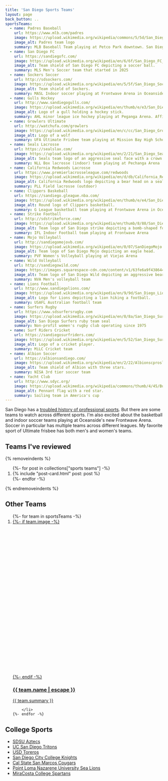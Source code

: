 ```yaml
---
title: 'San Diego Sports Teams'
layout: page
back_button: ..
sportsTeams:
  - name: Padres Baseball
    url: https://www.mlb.com/padres
    image: https://upload.wikimedia.org/wikipedia/commons/5/5d/San_Diego_Padres_wordmark_logo_2020.svg
    image_alt: Padres team logo
    summary: MLB Baseball Team playing at Petco Park downtown. San Diego's biggest sports team.
  - name: San Diego FC
    url: https://sandiegofc.com/
    image: https://upload.wikimedia.org/wikipedia/en/6/6f/San_Diego_FC_logo.svg
    image_alt: Team shield of San Diego FC depicting a soccer ball.
    summary: MLS Men's Soccer team that started in 2025
  - name: Sockers Soccer
    url: http://sdsockers.com/
    image: https://upload.wikimedia.org/wikipedia/en/5/5f/San_Diego_Sockers_16_logo.png
    image_alt: Team shield of Sockers.
    summary: MASL Indoor soccer playing at Frontwave Arena in Oceanside
  - name: Gulls Hockey
    url: http://www.sandiegogulls.com/
    image: https://upload.wikimedia.org/wikipedia/en/thumb/e/e3/San_Diego_Gulls_logo.svg/1920px-San_Diego_Gulls_logo.svg.png
    image_alt: Logo of a gull holding a hockey stick.
    summary: AHL minor league ice hockey playing at Peganga Arena. Affiliate for the Anaheim Ducks.
  - name: Growlers Ultimate
    url: http://watchufa.com/growlers
    image: https://upload.wikimedia.org/wikipedia/en/c/cc/San_Diego_Growlers_%28ultimate_team%29_logo.png
    image_alt: Logo of a wolf
    summary: UFA Ultimate Frisbee team playing at Mission Bay High School
  - name: Seals Lacrosse
    url: https://sealslax.com/
    image: https://upload.wikimedia.org/wikipedia/en/2/21/San_Diego_Seals_primary_logo.png
    image_alt: Seals team logo of an aggressive seal face with a crown.
    summary: NLL Box lacrosse (indoor) team playing at Pechanga Arena
  - name: California Redwoods Lacrosse
    url: https://www.premierlacrosseleague.com/redwoods
    image: https://upload.wikimedia.org/wikipedia/en/d/db/California_Redwoods_lacrosse.jpg
    image_alt: California Redwoods logo depicting a bear head on a seal.
    summary: PLL Field lacrosse (outdoor)
  - name: Clippers Baskeball
    url: https://sandiego.gleague.nba.com/
    image: https://upload.wikimedia.org/wikipedia/en/thumb/e/e4/San_Diego_Clippers_%28NBA_G_League%29_Logo.svg/1920px-San_Diego_Clippers_%28NBA_G_League%29_Logo.svg.png
    image_alt: Round logo of Clippers basketball.
    summary: G League basketball team playing at Frontwave Arena in Oceanside. Affiliated with the LA Clippers of the NBA. Moved from Ontario in 2024.
  - name: Strike Football
    url: http://sdstrikeforce.com/
    image: https://upload.wikimedia.org/wikipedia/en/thumb/8/88/San_Diego_Strike_Force_Logo.svg/1920px-San_Diego_Strike_Force_Logo.svg.png
    image_alt: Team logo of San Diego strike depicting a bomb-shaped football dropping from the sky.
    summary: IFL Indoor Football team playing at Frontwave Arena
  - name: Mojo Volleyball
    url: http://sandiegomojovb.com/
    image: https://upload.wikimedia.org/wikipedia/en/0/07/SanDiegoMojo.png
    image_alt: Team logo of San Diego Mojo depicting an eagle head.
    summary: PVF Women's Volleyball playing at Viejas Arena
  - name: Wild Volleyball
    url: http://sandiegowild.com/
    image: https://images.squarespace-cdn.com/content/v1/63fe6a9f4386440220ae7ea2/f72d93ee-28a6-45e9-ab60-63f32d847729/SD+Wild+Logo_Official_Cropped.png
    image_alt: Team logo of San Diego Wild depicting an aggressive bear.
    summary: NVA Men's volleyball team
  - name: Lions Football
    url: http://www.sandiegolions.com/
    image: https://upload.wikimedia.org/wikipedia/en/9/9d/San_Diego_Lions_AFL_logo.png
    image_alt: Logo for Lions depicting a lion hiking a football.
    summary: USAFL Australian football team
  - name: Surfers Rugby
    url: https://www.sdsurfersrugby.com
    image: https://upload.wikimedia.org/wikipedia/en/8/8a/San_Diego_Surfers_logo.png
    image_alt: San Diego Surfers ruby team seal
    summary: Non-profit women's rugby club operating since 1975
  - name: Surf Riders Cricket
    url: https://sandiegosurfriders.com/
    image: https://upload.wikimedia.org/wikipedia/en/5/52/San_Diego_Surf_Riders_original_logo.png
    image_alt: Logo of a cricket player.
    summary: MiLC Cricket team
  - name: Albion Soccer
    url: https://albionsandiego.com/
    image: https://upload.wikimedia.org/wikipedia/en/2/22/Albionscproslogo.png
    image_alt: Team shield of Albion with three stars.
    summary: NISA 3rd tier soccer team
  - name: Yacht Club
    url: http://www.sdyc.org/
    image: https://upload.wikimedia.org/wikipedia/commons/thumb/4/45/Burgee_of_San_Diego_Yacht_Club.svg/2560px-Burgee_of_San_Diego_Yacht_Club.svg.png
    image_alt: Pennant flag with a red star.
    summary: Sailing team in America's cup
---
```


<style>
/* Logos don't fit the 16/9 aspect ratio */
.card__media--16-9 {
    aspect-ratio: 1 / 1;
}
</style>

San Diego has a [troubled history of professional sports](https://en.wikipedia.org/wiki/Sports_in_San_Diego#Former_teams).
But there are some teams to watch across different sports.
I'm also excited about the basketball and indoor soccer teams playing at Oceanside's new Frontwave Arena.
Soccer in particular has multiple teams across different leagues.
My favorite sport of Ultimate frisbee has both men's and women's teams.

## Teams I've reviewed

<!-- TODO: limit to SD sports reviews (not Firebirds, not other post types) -->
{% removeindents %}
<ol class="post-list">
    {%- for post in collections["sports teams"] -%}
        <li>
            {% include "post-card.html" post: post %}
        </li>
    {%- endfor -%}
</ol>
{% endremoveindents %}

## Other Teams

<ol class="post-list">
    {%- for team in sportsTeams -%}
        <li>
<div class="h-entry">
	<a class="u-url card disable-link-styles" href="{{ team.url | url }}">
		{%- if team.image -%}
        <div class="card__media card__media--16-9"
            style="background-image: url('{{ team.image }}');">
        </div>
		{%- endif -%}
		<div class="card__primary">
			<div class="post-heading">
                <h3 class="h2 p-name">{{ team.name | escape }}</h3>
			</div>
			<div class="post-body">
				<p class="post-text p-summary">{{ team.summary }}</p>
			</div>
		</div>
	</a>
</div>

        </li>
    {%- endfor -%}
</ol>

## College Sports

- [SDSU Aztecs](https://goaztecs.com)
- [UC San Diego Tritons](https://ucsdtritons.com)
- [USD Toreros](https://usdtoreros.com)
- [San Diego City College Knights](https://sdcityknights.com/landing/index)
- [Cal State San Marcos Cougars](https://csusmcougars.com)
- [Point Loma Nazarene University Sea Lions](https://plnusealions.com/)
- [MiraCosta College Spartans](https://mccspartans.com/)
